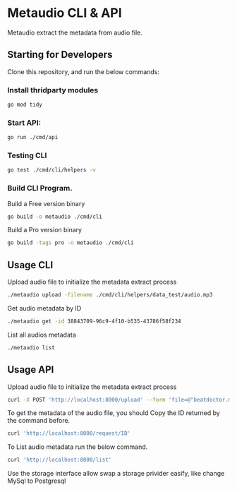 # Metaudio CLI & API

Metaudio extract the metadata from audio file.

## Starting for Developers

Clone this repository, and run the below commands:


### Install thridparty modules

```bash
go mod tidy
```

### Start API:

```bash
go run ./cmd/api
```

### Testing CLI

```bash
go test ./cmd/cli/helpers -v
```

### Build CLI Program.

Build a Free version binary

```bash
go build -o metaudio ./cmd/cli 
```

Build a Pro version binary

```bash
go build -tags pro -o metaudio ./cmd/cli
```

## Usage CLI

Upload audio file to initialize the metadata extract process

```bash
./metaudio upload -filename ./cmd/cli/helpers/data_test/audio.mp3
```

Get audio metadata by ID

```bash
./metaudio get -id 38843709-96c9-4f10-b535-43786f58f234
```

List all audios metadata

```bash
./metaudio list
```

## Usage API

Upload audio file to initialize the metadata extract process

```bash
curl -X POST 'http://localhost:8000/upload' --form 'file=@"beatdoctor.mp3"'
```

To get the metadata of the audio file, you should Copy the ID returned by the command before.

```bash
curl 'http://localhost:8000/request/ID'
```

To List audio metadata run the below command.

```bash
curl 'http://localhost:8000/list' 
```


Use the storage interface allow swap a storage privider easify, like change MySql to Postgresql
